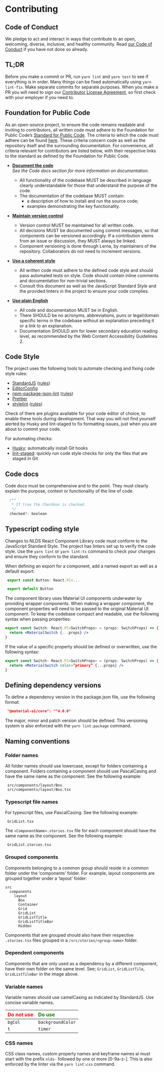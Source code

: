 # Contributing

## Code of Conduct

We pledge to act and interact in ways that contribute to an open, welcoming, diverse, inclusive, and healthy community. Read [our Code of Conduct](CODE_OF_CONDUCT.md) if you have not done so already.

## TL;DR

Before you make a commit or PR, run `yarn lint` and `yarn test` to see if everything is in order.
Many things can be fixed automatically using `yarn lint-fix`. Make separate commits for separate purposes.
When you make a PR you will need to sign our [Contributor License Agreement](CLA.md), so first check with your employer if you need to.

## Foundation for Public Code

As an open-source project, to ensure the code remains readable and inviting to contributors, all written code must adhere to the Foundation for Public Code’s [Standard for Public Code](https://standard.publiccode.net/).
The criteria to which the code must adhere can be found [here](https://standard.publiccode.net/criteria/).
These criteria concern code as well as the repository itself and the surrounding documentation.
For convenience, all criteria relevant for contributors are listed below, with their respective links to the standard as defined by the Foundation for Public Code.

* **[Document the code](https://standard.publiccode.net/criteria/documenting.html)**
  <br />
  *See the Code docs section for more information on documentation.*
  * All functionality of the codebase MUST be described in language clearly understandable for those that understand the purpose of the code.
  * The documentation of the codebase MUST contain:
    * a description of how to install and run the source code;
    * examples demonstrating the key functionality.

* **[Maintain version control](https://standard.publiccode.net/criteria/version-control-and-history.html)**
  * Version control MUST be maintained for all written code.
  * All decisions MUST be documented using commit messages, so that components can be versioned accordingly. If a contribution stems from an issue or discussion, they MUST always be linked.
  * Component versioning is done through Lerna, by maintainers of the repository. Collaborators do not need to increment versions.

* **[Use a coherent style](https://standard.publiccode.net/criteria/style.html)**
  * All written code must adhere to the defined code style and should pass automated tests on style. Code should contain inline comments and documentation for non-trivial sections.
  * Consult this document as well as the JavaScript Standard Style and the provided linters in the project to ensure your code complies.

* **[Use plain English](https://standard.publiccode.net/criteria/understandable-english-first.html)**
  * All code and documentation MUST be in English.
  * There SHOULD be no acronyms, abbreviations, puns or legal/domain specific terms in the codebase without an explanation preceding it or a link to an explanation.
  * Documentation SHOULD aim for lower secondary education reading level, as recommended by the Web Content Accessibility Guidelines 2.

## Code Style

The project uses the following tools to automate checking and fixing code style rules:

* [StandardJS](https://standardjs.com/) ([rules](https://standardjs.com/rules.html))
* [EditorConfig](https://editorconfig.org)
* [npm-package-json-lint](https://npmpackagejsonlint.org/) ([rules](https://npmpackagejsonlint.org/docs/en/rules))
* [Prettier](https://prettier.io)
* [stylelint](https://stylelint.io/) ([rules](https://stylelint.io/user-guide/rules/list))

Check of there are plugins available for your code editor of choice, to enable these tools during development.
That way you will not find yourself alerted by Husky and lint-staged to fix formatting issues, just when you are about to commit your code.

For automating checks:

* [Husky](https://github.com/typicode/husky): automatically install Git hooks
* [lint-staged](https://github.com/okonet/lint-staged): quickly run code style checks for only the files that are staged in Git

## Code docs
Code docs must be comprehensive and to the point.
They must clearly explain the purpose, context or functionality of the line of code.
```js
  /**
   * If true the Checkbox is checked.
   */
  checked?: boolean
```
## Typescript coding style

Changes to NLDS React Component Library code must conform to the JavaScript Standard Style.
The project has linters set up to verify the code style. Use the `yarn lint` or `yarn lint:ts` command to check your changes and ensure they conform to the standard.

When defining an export for a component, add a named export as well as a default export:
```jsx
 export const Button: React.FC<...
```
```jsx
 export default Button
```

The component library uses Material UI components underwater by providing wrapper components.
When making a wrapper component, the component properties will need to be passed to the original Material UI component.
To keep the codebase compact and readable, use the following syntax when passing properties:
```jsx
export const Switch: React.FC<SwitchProps> = (props: SwitchProps) => {
  return <MaterialSwitch {...props} />
}
```
If the value of a specific property should be defined or overwritten, use the following syntax:
```jsx
export const Switch: React.FC<SwitchProps> = (props: SwitchProps) => {
  return <MaterialSwitch color=”primary” {...props} />
}
```

## Defining dependency versions
To define a dependency version in the package.json file, use the following format:
```json
 "@material-ui/core": "^4.0.0"
```
The major, minor and patch version should be defined.
This versioning system is also enforced with the `yarn lint:package` command.

## Naming conventions

### Folder names
All folder names should use lowercase, except for folders containing a component. Folders containing a component should use PascalCasing and have the same name as the component. See the following example:
```
 src/components/layout/Box
 src/components/layout/Box.tsx
```

### Typescript file names
For typescript files, use PascalCasing. See the following example:
```
 GridList.tsx
```
The `<ComponentName>.stories.tsx` file for each component should have the same name as the component. See the following example:
```
 GridList.stories.tsx
```

### Grouped components
Components belonging to a common group should reside in a common folder under the ‘components’ folder.
For example, layout components are grouped together under a ‘layout’ folder:
```
src
  components
    layout
      Box
      Container
      Grid
      GridList
      GridListTitle
      GridListTitleBar
      Hidden
```
Components that are grouped should also have their respective `.stories.tsx` files grouped in a `/src/stories/<group-name>` folder.

### Dependent components
Components that are only used as a dependency by a different component, have their own folder on the same level. See; `GridList`, `GridListTile`, `GridListTileBar` in the image above.

### Variable names
Variable names should use camelCasing as indicated by StandardJS.
Use concise variable names.

| <span style="color:red">Do not use</span> | <span style="color:green">Do use</span> |
|:------------------------------------------|:----------------------------------------|
| `bgCol`                                   | `backgroundColor`                       |
| `t`                                       | `timer`                                 |

### CSS names

CSS class names, custom property names and keyframe names al must start with the prefix `nlds-` followed by one or more [0-9a-z-]. This is also enforced by the linter via the `yarn lint:css` command.
